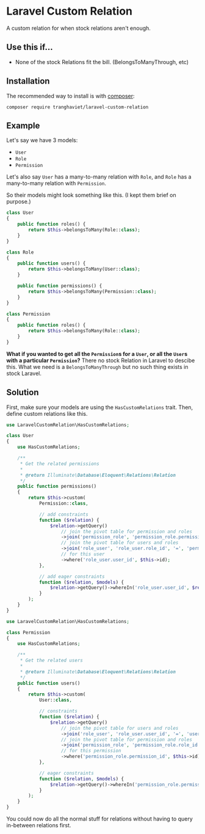 # Laravel Custom Relation

A custom relation for when stock relations aren't enough.

## Use this if...

* None of the stock Relations fit the bill. (BelongsToManyThrough, etc)

## Installation

The recommended way to install is with [composer](http://getcomposer.org/):

```shell
composer require tranghaviet/laravel-custom-relation
```

## Example

Let's say we have 3 models:

- `User`
- `Role`
- `Permission`

Let's also say `User` has a many-to-many relation with `Role`, and `Role` has a many-to-many relation with `Permission`. 

So their models might look something like this. (I kept them brief on purpose.)

```php
class User
{
    public function roles() {
        return $this->belongsToMany(Role::class);
    }
}
```
```php
class Role
{
    public function users() {
        return $this->belongsToMany(User::class);
    }

    public function permissions() {
        return $this->belongsToMany(Permission::class);
    }
}
```
```php
class Permission
{
    public function roles() {
        return $this->belongsToMany(Role::class);
    }
}
```

**What if you wanted to get all the `Permission`s for a `User`, or all the `User`s with a particular `Permission`?** There no stock Relation in Laravel to descibe this. What we need is a `BelongsToManyThrough` but no such thing exists in stock Laravel.

## Solution

First, make sure your models are using the `HasCustomRelations` trait. Then, define custom relations like this.

```php
use LaravelCustomRelation\HasCustomRelations;

class User
{
    use HasCustomRelations;

    /**
     * Get the related permissions
     *
     * @return Illuminate\Database\Eloquent\Relations\Relation
     */
    public function permissions()
    {
        return $this->custom(
            Permission::class,

            // add constraints
            function ($relation) {
                $relation->getQuery()
                    // join the pivot table for permission and roles
                    ->join('permission_role', 'permission_role.permission_id', '=', 'permissions.id')
                    // join the pivot table for users and roles
                    ->join('role_user', 'role_user.role_id', '=', 'permission_role.role_id')
                    // for this user
                    ->where('role_user.user_id', $this->id);
            },

            // add eager constraints
            function ($relation, $models) {
                $relation->getQuery()->whereIn('role_user.user_id', $relation->getKeys($models));
            }
        );
    }
}
```

```php
use LaravelCustomRelation\HasCustomRelations;

class Permission
{
    use HasCustomRelations;

    /**
     * Get the related users
     *
     * @return Illuminate\Database\Eloquent\Relations\Relation
     */
    public function users()
    {
        return $this->custom(
            User::class,

            // constraints
            function ($relation) {
                $relation->getQuery()
                    // join the pivot table for users and roles
                    ->join('role_user', 'role_user.user_id', '=', 'users.id')
                    // join the pivot table for permission and roles
                    ->join('permission_role', 'permission_role.role_id', '=', 'role_user.role_id')
                    // for this permission
                    ->where('permission_role.permission_id', $this->id);
            },

            // eager constraints
            function ($relation, $models) {
                $relation->getQuery()->whereIn('permission_role.permission_id', $relation->getKeys($models));
            }
        );
    }
}
```

You could now do all the normal stuff for relations without having to query in-between relations first.
